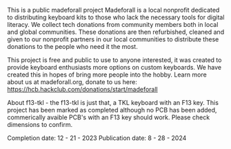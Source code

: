 This is a public madeforall project Madeforall is a local nonprofit dedicated to distributing keyboard kits to those who lack the necessary tools for digital literacy. We collect tech donations from community members both in local and global communities. These donations are then refurbished, cleaned and given to our nonprofit partners in our local communities to distribute these donations to the people who need it the most.

This project is free and public to use to anyone interested, it was created to provide keyboard enthusiasts more options on custom keyboards. We have created this in hopes of bring more people into the hobby. Learn more about us at madeforall.org, donate to us here: https://hcb.hackclub.com/donations/start/madeforall


About f13-tkl - the f13-tkl is just that, a TKL keyboard with an F13 key. This project has been marked as completed although no PCB has been added, commerically avaible PCB's with an F13 key should work. Please check dimensions to confirm.

Completion date: 12 - 21 - 2023 Publication date: 8 - 28 - 2024
